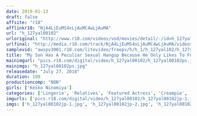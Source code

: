 ```yaml
---
date: 2019-01-13
draft: false
affsite: "r18"
afflinkr18: "NjA4LjEuMS4xLjAuMC4wLjAuMA"
url: "h_127yal00102"
urloriginal: "http://www.r18.com/videos/vod/movies/detail/-/id=h_127yal00102"
urlfinal: "http://media.r18.com/track/NjA4LjEuMS4xLjAuMC4wLjAuMA/videos/vod/movies/detail/-/id=h_127yal00102"
samplevid: "awspv3001.r18.com/litevideo/freepv/h/h_1/h_127yal102/h_127yal102_dmb_w.mp4"
title: "My Son Has A Peculiar Sexual Hangup Because He Only Likes To Fuck Me When My Husband Is Near Me Keiko Ninomiya"
mainimgurl: "pics.r18.com/digital/video/h_127yal00102/h_127yal00102ps.jpg"
mainimgs: "h_127yal00102ps.jpg"
releasedate: "July 27, 2018"
duration: 100
productioncomp: "NON"
girls: ['Keiko Ninomiya']
categories: ['Lingerie', 'Relatives', 'Featured Actress', 'Creampie', 'Blowjob', 'Vibrator', 'Hi-Def']
imgurls: ['pics.r18.com/digital/video/h_127yal00102/h_127yal00102jp-1.jpg', 'pics.r18.com/digital/video/h_127yal00102/h_127yal00102jp-2.jpg', 'pics.r18.com/digital/video/h_127yal00102/h_127yal00102jp-3.jpg', 'pics.r18.com/digital/video/h_127yal00102/h_127yal00102jp-4.jpg', 'pics.r18.com/digital/video/h_127yal00102/h_127yal00102jp-5.jpg', 'pics.r18.com/digital/video/h_127yal00102/h_127yal00102jp-6.jpg', 'pics.r18.com/digital/video/h_127yal00102/h_127yal00102jp-7.jpg', 'pics.r18.com/digital/video/h_127yal00102/h_127yal00102jp-8.jpg', 'pics.r18.com/digital/video/h_127yal00102/h_127yal00102jp-9.jpg', 'pics.r18.com/digital/video/h_127yal00102/h_127yal00102jp-10.jpg', 'pics.r18.com/digital/video/h_127yal00102/h_127yal00102jp-11.jpg', 'pics.r18.com/digital/video/h_127yal00102/h_127yal00102jp-12.jpg', 'pics.r18.com/digital/video/h_127yal00102/h_127yal00102jp-13.jpg', 'pics.r18.com/digital/video/h_127yal00102/h_127yal00102jp-14.jpg', 'pics.r18.com/digital/video/h_127yal00102/h_127yal00102jp-15.jpg', 'pics.r18.com/digital/video/h_127yal00102/h_127yal00102jp-16.jpg', 'pics.r18.com/digital/video/h_127yal00102/h_127yal00102jp-17.jpg', 'pics.r18.com/digital/video/h_127yal00102/h_127yal00102jp-18.jpg', 'pics.r18.com/digital/video/h_127yal00102/h_127yal00102jp-19.jpg', 'pics.r18.com/digital/video/h_127yal00102/h_127yal00102jp-20.jpg']
imgs: ['h_127yal00102jp-1.jpg', 'h_127yal00102jp-2.jpg', 'h_127yal00102jp-3.jpg', 'h_127yal00102jp-4.jpg', 'h_127yal00102jp-5.jpg', 'h_127yal00102jp-6.jpg', 'h_127yal00102jp-7.jpg', 'h_127yal00102jp-8.jpg', 'h_127yal00102jp-9.jpg', 'h_127yal00102jp-10.jpg', 'h_127yal00102jp-11.jpg', 'h_127yal00102jp-12.jpg', 'h_127yal00102jp-13.jpg', 'h_127yal00102jp-14.jpg', 'h_127yal00102jp-15.jpg', 'h_127yal00102jp-16.jpg', 'h_127yal00102jp-17.jpg', 'h_127yal00102jp-18.jpg', 'h_127yal00102jp-19.jpg', 'h_127yal00102jp-20.jpg']
---
```

